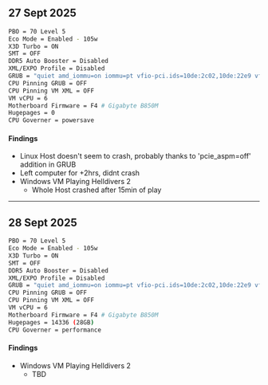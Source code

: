 
## 27 Sept 2025
```bash
PBO = 70 Level 5
Eco Mode = Enabled - 105w
X3D Turbo = ON
SMT = OFF
DDR5 Auto Booster = Disabled
XML/EXPO Profile = Disabled
GRUB = "quiet amd_iommu=on iommu=pt vfio-pci.ids=10de:2c02,10de:22e9 vfio_iommu_type1.allow_unsafe_interrupts=1 kvm.ignore_msrs=1 pcie_aspm=off"
CPU Pinning GRUB = OFF
CPU Pinning VM XML = OFF
VM vCPU = 6
Motherboard Firmware = F4 # Gigabyte B850M
Hugepages = 0
CPU Governer = powersave
```

#### Findings
- Linux Host doesn't seem to crash, probably thanks to 'pcie_aspm=off' addition in GRUB
- Left computer for +2hrs, didnt crash
- Windows VM Playing Helldivers 2
    - Whole Host crashed after 15min of play 

---

## 28 Sept 2025
```bash
PBO = 70 Level 5
Eco Mode = Enabled - 105w
X3D Turbo = ON
SMT = OFF
DDR5 Auto Booster = Disabled
XML/EXPO Profile = Disabled
GRUB = "quiet amd_iommu=on iommu=pt vfio-pci.ids=10de:2c02,10de:22e9 vfio_iommu_type1.allow_unsafe_interrupts=1 kvm.ignore_msrs=1 pcie_aspm=off"
CPU Pinning GRUB = OFF
CPU Pinning VM XML = OFF
VM vCPU = 6
Motherboard Firmware = F4 # Gigabyte B850M
Hugepages = 14336 (28GB)
CPU Governer = performance
```

#### Findings
- Windows VM Playing Helldivers 2
    - TBD 